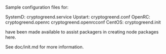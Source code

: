 Sample configuration files for:

SystemD: cryptogreend.service
Upstart: cryptogreend.conf
OpenRC:  cryptogreend.openrc
         cryptogreend.openrcconf
CentOS:  cryptogreend.init

have been made available to assist packagers in creating node packages here.

See doc/init.md for more information.
